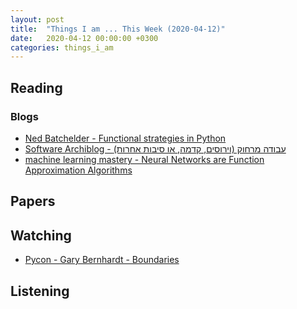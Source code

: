 ```yaml
---
layout: post
title:  "Things I am ... This Week (2020-04-12)"
date:   2020-04-12 00:00:00 +0300
categories: things_i_am
---
```


<!-- # Things I am ... This Week   -->

## Reading  

### Blogs

- [Ned Batchelder - Functional strategies in Python][nb1]
- [Software Archiblog - עבודה מרחוק (וירוסים, קדמה, או סיבות אחרות)][sa1]
- [machine learning mastery - Neural Networks are Function Approximation Algorithms][mlm1]


## Papers

## Watching  

- [Pycon - Gary Bernhardt - Boundaries][yt1]

## Listening  

[yt1]:https://www.youtube.com/watch?v=eOYal8elnZk
[nb1]:https://nedbatchelder.com//blog/202003/functional_strategies_in_python.html
[sa1]:http://www.softwarearchiblog.com/2020/03/remote-work.html
[mlm1]:https://machinelearningmastery.com/neural-networks-are-function-approximators/